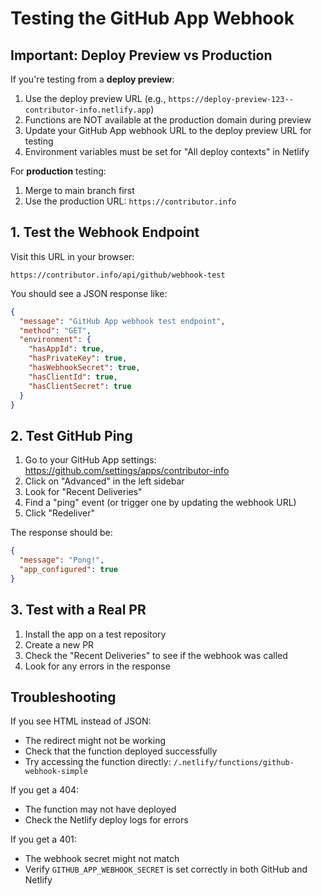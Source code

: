# Testing the GitHub App Webhook

## Important: Deploy Preview vs Production

If you're testing from a **deploy preview**:
1. Use the deploy preview URL (e.g., `https://deploy-preview-123--contributor-info.netlify.app`)
2. Functions are NOT available at the production domain during preview
3. Update your GitHub App webhook URL to the deploy preview URL for testing
4. Environment variables must be set for "All deploy contexts" in Netlify

For **production** testing:
1. Merge to main branch first
2. Use the production URL: `https://contributor.info`

## 1. Test the Webhook Endpoint

Visit this URL in your browser:
```
https://contributor.info/api/github/webhook-test
```

You should see a JSON response like:
```json
{
  "message": "GitHub App webhook test endpoint",
  "method": "GET",
  "environment": {
    "hasAppId": true,
    "hasPrivateKey": true,
    "hasWebhookSecret": true,
    "hasClientId": true,
    "hasClientSecret": true
  }
}
```

## 2. Test GitHub Ping

1. Go to your GitHub App settings: https://github.com/settings/apps/contributor-info
2. Click on "Advanced" in the left sidebar
3. Look for "Recent Deliveries"
4. Find a "ping" event (or trigger one by updating the webhook URL)
5. Click "Redeliver"

The response should be:
```json
{
  "message": "Pong!",
  "app_configured": true
}
```

## 3. Test with a Real PR

1. Install the app on a test repository
2. Create a new PR
3. Check the "Recent Deliveries" to see if the webhook was called
4. Look for any errors in the response

## Troubleshooting

If you see HTML instead of JSON:
- The redirect might not be working
- Check that the function deployed successfully
- Try accessing the function directly: `/.netlify/functions/github-webhook-simple`

If you get a 404:
- The function may not have deployed
- Check the Netlify deploy logs for errors

If you get a 401:
- The webhook secret might not match
- Verify `GITHUB_APP_WEBHOOK_SECRET` is set correctly in both GitHub and Netlify